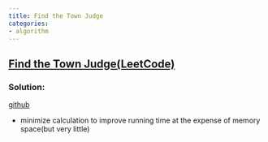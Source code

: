 ```yaml
---
title: Find the Town Judge
categories:
- algorithm
---
```


## [Find the Town Judge(LeetCode)](https://leetcode.com/problems/find-the-town-judge/)

### Solution:
[github](https://github.com/ko-door/algorithms/blob/main/997-find-the-town-judge/997-find-the-town-judge.cpp)

- minimize calculation to improve running time at the expense of memory space(but very little)
